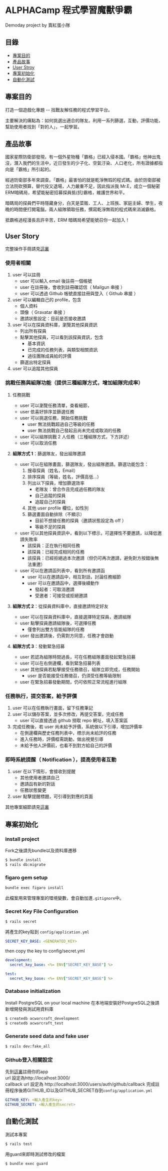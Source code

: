# ALPHACamp 程式學習魔獸爭霸
Demoday project by 賣紅蛋小隊

## 目錄

* [專案目的](#專案目的)
* [產品故事](#產品故事)
* [User Stroy](#user-story)
* [專案初始化](#專案初始化)
* [自動化測試](#自動化測試)

## 專案目的

打造一個遊戲化專題 -- 找戰友解任務的程式學習平台。

主要解決的痛點為：如何挑選出適合的隊友。利用一系列篩選，互動，評價功能，幫助使用者找到「對的人」，一起學習。

## 產品故事

國家星際防衛部發現，有一個外星物種「霸格」已經入侵本國。「霸格」他神出鬼沒，潛入我們的生活中，近日發生的少子化、空氣汙染、人口老化，所有證據都指向是「霸格」所引起的。

經過防衛部多年來調查。「霸格」最害怕的就是乾淨無瑕的程式碼。由於防衛部被立法院砍預算，替代役又退場，人力嚴重不足，因此指派我 Mr.E，成立一個秘密ERM暗碼局，希望能秘密招募探員抵(抗)霸格，維護世界和平。

暗碼局的探員們平時隱藏身分，白天是菜販、工人、上班族、家庭主婦、學生，夜晚的時間便打開電腦，兩人組隊領取任務，撰寫乾淨無瑕的程式碼來消滅霸格。

抵霸格過程漫長且許辛苦，ERM 暗碼局希望能號召你一起加入！

## User Story

完整操作手冊請見[這裏](erm_manual.md)

### 使用者相關

1. user 可以註冊
    * user 可以輸入 email 後註冊一個帳號
    * user 在註冊後，會收到註冊確認信（ Mailgun 串接 ）
    * user 可以透過 Github 帳號直接註冊與登入（ Github 串接 ）
2. user 可以編輯自己的 profile，包含
    * 個人資料
    * 頭像（ Gravatar 串接 ）
    * 邀請狀態設定：目前是否接收邀請
3. user 可以在探員資料庫，瀏覽其他探員資訊
    * 列出所有探員
    * 點擊其他探員，可以看到該探員資訊，包含
        * 基本資訊
        * 已完成的任務列表，與類型相關資訊
        * 過往團隊成員給的評價
    * 篩選出特定探員
4. user 可以追蹤其他探員

### 挑戰任務與組隊功能（提供三種組隊方式，增加組隊完成率）

1. 任務挑戰
    * user 可以瀏覽任務清單，查看細節，
    * user 依喜好排序並篩選任務
    * user 可以挑選任務，開始任務挑戰
        * user 無法挑戰超過自己等級的任務
        * user 無法挑戰自己發起且尚未完成或取消的任務
    * user 可以組隊挑戰 2 人任務（三種組隊方式，下方詳述）
    * user 可以取消任務

2. **組隊方式 1**：篩選隊友，發出組隊邀請
    * user 可以在組隊畫面，篩選隊友，發出組隊邀請。篩選功能包含：
        1. 搜尋探員（姓名，Email）
        2. 排序探員（等級，姓名，評價高低...）
        3. 列出以下探員，增加篩選效率
            * 老隊友：曾合作且完成過任務的隊友
            * 自己追蹤的探員
            * 追蹤自己的探員
        4. 其他 user profile 欄位，如性別
        5. 篩選畫面自動排除（不顯示）
            * 目前不想接任務的探員（邀請狀態設定為 off ）
            * 等級不足的探員
    * user 可以其他探員資訊中，看到以下標示，可選擇性不要邀請，以降低邀請失敗率
        * 該探員：正在執行相同任務
        * 該探員：已經完成相同的任務
        * 該探員：已經拒絕過本次邀請（但仍可再次邀請，避免對方按錯後無法重邀）
    * user 可以在邀請函列表中，看到所有邀請函
        * user 可以在邀請函中，相互對話，討論任務細節
        * user 可以在邀請函中，選擇後續動作
            * 發起者：可取消邀請
            * 受邀者：可接受或拒絕邀請

3. **組隊方式 2**：從探員資料庫中，直接邀請特定好友
    * user 可以在探員資料庫中，直接選擇特定探員，邀請組隊
    * user 點擊探員邀請組隊後，可選擇任務
        * 僅會列出雙方皆能組隊的任務
    * user 發出邀請後，仍需對方同意，任務才會啟動

4. **組隊方式 3**：發動緊急招募
    * user 若認為組隊時間過長，可在任務組隊畫面發起緊急招募
    * user 可以在右側邊欄，看到緊急招募列表
    * user 其他探員若點擊接受任務徵召，組隊立即完成，任務開始
        * user 是否能接受任務徵召，仍須受任務等級限制  
    * user 在緊急招募發動期間，仍可依照正常流程進行組隊

### 任務執行，提交答案，給予評價

1. user 可以在任務執行畫面，留下任務筆記
2. user 可以儲存答案，並多次修改，再提交答案，完成任務
    * user 可以直接透過 github 撈取 repo 網址，填入答案區
3. 完成任務後，若 user 尚未給予評價，系統做以下引導，增加評價率
    * 在側邊欄與歷史任務列表中，標示尚未給評的任務
    * 進入任務時，評價框需跳動，做出視覺引導
    * 未給予他人評價前，也看不到對方給自己的評價

### 即時系統提醒（ Notification ），提高使用者互動

1. user 在以下情形，會接收到提醒
    * 其他使用者邀請自己
    * 邀請函有新的對話
    * 任務狀態變更
2. user 點擊提醒標題，可引導到對應的頁面


其他專案細節請見[這裏](erm_manual.md)


## 專案初始化

### install project
Fork之後請先bundle以及資料庫遷移  
```bash
$ bundle install
$ rails db:migrate
```

### figaro gem setup
```bash
bundle exec figaro install
```
此檔案用來管理專案的環境變數，會自動加進`.gitignore`中。

### Secret Key File Configuration
```bash
$ rails secret
```

將產生的key貼到 `config/application.yml`
```yml
SECRET_KEY_BASE: <GENERATED_KEY>
```
then copy the key to config/secret.yml
```yml
development:
  secret_key_base: <%= ENV["SECRET_KEY_BASE"] %>

test:
  secret_key_base: <%= ENV["SECRET_KEY_BASE"] %>
```

### Database initialization
Install PostgreSQL on your local machine
在本地端安裝好PostgreSQL之後請新增開發與測試用資料庫
```bash
$ createdb acwarcraft_development
$ createdb acwarcraft_test
```

### Generate seed data and fake user
```
$ rails dev:fake_all
```

### Github登入相關設定
先到[這裏](https://github.com/settings/applications/new)註冊你的app  
url 設定為http://localhost:3000/   
callback url 設定為 http://localhost:3000/users/auth/github/callback
完成註冊程序後將GITHUB_ID以及GITHUB_SECRET存到`config/application.yml`
```yml
GITHUB_KEY: <輸入產生的key>
GITHUB_SECRET: <輸入產生的secret>
```

## 自動化測試  
測試本專案  
```bash
$ rails test
```

用guard來即時測試修改的檔案  
```bash
$ bundle exec guard
```

